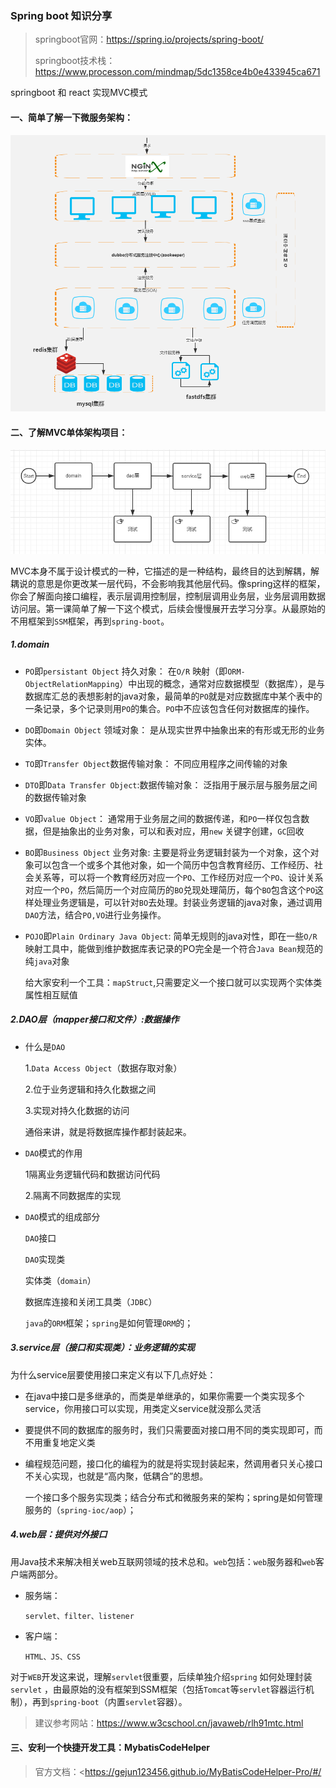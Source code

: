 ### Spring boot 知识分享

> springboot官网：<https://spring.io/projects/spring-boot/>
>
> springboot技术栈：<https://www.processon.com/mindmap/5dc1358ce4b0e433945ca671>

springboot 和 react 实现MVC模式

#### 一、简单了解一下微服务架构：

![spring-boot微服务架构图](./pic/spring-boot微服务架构图.png)

#### 二、了解MVC单体架构项目：

![MVC简单结构](./pic/MVC简单结构.jpg)



MVC本身不属于设计模式的一种，它描述的是一种结构，最终目的达到解耦，解耦说的意思是你更改某一层代码，不会影响我其他层代码。像spring这样的框架，你会了解面向接口编程，表示层调用控制层，控制层调用业务层，业务层调用数据访问层。第一课简单了解一下这个模式，后续会慢慢展开去学习分享。从最原始的不用框架到`SSM`框架，再到`spring-boot`。

##### 1.domain

- `PO`即`persistant Object` 持久对象：
  在`O/R` 映射（即`ORM-ObjectRelationMapping`）中出现的概念，通常对应数据模型（数据库），是与数据库汇总的表想影射的java对象，最简单的`PO`就是对应数据库中某个表中的一条记录，多个记录则用`PO`的集合。`PO`中不应该包含任何对数据库的操作。

- `DO`即`Domain Object` 领域对象：
  是从现实世界中抽象出来的有形或无形的业务实体。

- `TO`即`Transfer Object`数据传输对象：
  不同应用程序之间传输的对象

- `DTO`即`Data Transfer Object`:数据传输对象：
  泛指用于展示层与服务层之间的数据传输对象

- `VO`即`value Object`：
  通常用于业务层之间的数据传递，和`PO`一样仅包含数据，但是抽象出的业务对象，可以和表对应，用`new` 关键字创建，`GC`回收

- `BO`即`Business Object` 业务对象:
  主要是将业务逻辑封装为一个对象，这个对象可以包含一个或多个其他对象，如一个简历中包含教育经历、工作经历、社会关系等，可以将一个教育经历对应一个`PO`、工作经历对应一个`PO`、设计关系对应一个`PO`，然后简历一个对应简历的`BO`兑现处理简历，每个`BO`包含这个`PO`这样处理业务逻辑是，可以针对`BO`去处理。封装业务逻辑的java对象，通过调用`DAO`方法，结合`PO,VO`进行业务操作。

- `POJO`即`Plain Ordinary Java Object`:
  简单无规则的java对性，即在一些`O/R` 映射工具中，能做到维护数据库表记录的PO完全是一个符合`Java Bean`规范的纯`java`对象

  给大家安利一个工具：`mapStruct`,只需要定义一个接口就可以实现两个实体类属性相互赋值

##### 2.DAO层（mapper接口和文件）:数据操作

- 什么是`DAO`

  1.`Data Access Object`（数据存取对象）

  2.位于业务逻辑和持久化数据之间

  3.实现对持久化数据的访问

  通俗来讲，就是将数据库操作都封装起来。

- `DAO`模式的作用

  1隔离业务逻辑代码和数据访问代码

  2.隔离不同数据库的实现

- `DAO`模式的组成部分

  `DAO`接口

  `DAO`实现类

  实体类（`domain`）

  数据库连接和关闭工具类（`JDBC`）

  `java`的`ORM`框架；`spring`是如何管理`ORM`的；

##### 3.service层（接口和实现类）：业务逻辑的实现

为什么service层要使用接口来定义有以下几点好处： 

- 在java中接口是多继承的，而类是单继承的，如果你需要一个类实现多个service，你用接口可以实现，用类定义service就没那么灵活

- 要提供不同的数据库的服务时，我们只需要面对接口用不同的类实现即可，而不用重复地定义类

- 编程规范问题，接口化的编程为的就是将实现封装起来，然调用者只关心接口不关心实现，也就是“高内聚，低耦合”的思想。

  一个接口多个服务实现类；结合分布式和微服务来的架构；spring是如何管理服务的（`spring-ioc/aop`）；

##### 4.web层：提供对外接口

用Java技术来解决相关web互联网领域的技术总和。`web`包括：`web`服务器和`web`客户端两部分。

- 服务端：

  `servlet、filter、listener`

- 客户端：

  `HTML、JS、CSS`

对于`WEB`开发这来说，理解`servlet`很重要，后续单独介绍`spring` 如何处理封装`servlet` ，由最原始的没有框架到SSM框架（包括`Tomcat`等`servlet`容器运行机制），再到`spring-boot`（内置`servlet`容器）。

> 建议参考网站：<https://www.w3cschool.cn/javaweb/rlh91mtc.html>

#### 三、安利一个快捷开发工具：MybatisCodeHelper

> 官方文档：<https://gejun123456.github.io/MyBatisCodeHelper-Pro/#/

